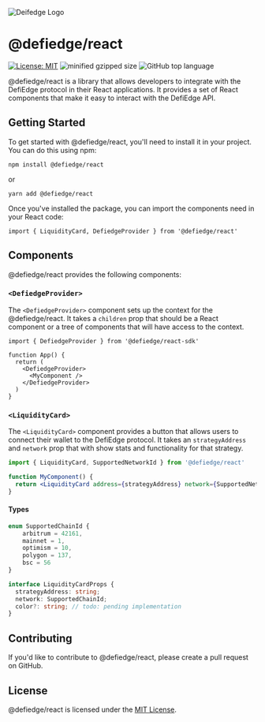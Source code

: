 ![Deifedge Logo](https://app.defiedge.io/favicon.png)

# @defiedge/react

[![License: MIT](https://img.shields.io/github/license/unbound-finance/defiedge-react-sdk.svg)](https://opensource.org/licenses/MIT) ![minified gzipped size](https://badgen.net/bundlephobia/minzip/@defiedge/react@0.0.1/) <img alt="GitHub top language" src="https://img.shields.io/github/languages/top/unbound-finance/defiedge-react-sdk.svg">

@defiedge/react is a library that allows developers to integrate with the DefiEdge protocol in their React applications. It provides a set of React components that make it easy to interact with the DefiEdge API.

## Getting Started

To get started with @defiedge/react, you'll need to install it in your project. You can do this using npm:

```
npm install @defiedge/react
```
or

```
yarn add @defiedge/react
```

Once you've installed the package, you can import the components need in your React code:

```tsx
import { LiquidityCard, DefiedgeProvider } from '@defiedge/react'
```

## Components

@defiedge/react provides the following components:

### `<DefiedgeProvider>`

The `<DefiedgeProvider>` component sets up the context for the @defiedge/react. It takes a `children` prop that should be a React component or a tree of components that will have access to the context.

```tsx
import { DefiedgeProvider } from '@defiedge/react-sdk'

function App() {
  return (
    <DefiedgeProvider>
      <MyComponent />
    </DefiedgeProvider>
  )
}
```

### `<LiquidityCard>`

The `<LiquidityCard>` component provides a button that allows users to connect their wallet to the DefiEdge protocol. It takes an `strategyAddress` and `network`  prop that with show stats and functionality for that strategy.

```jsx
import { LiquidityCard, SupportedNetworkId } from '@defiedge/react'

function MyComponent() {
  return <LiquidityCard address={strategyAddress} network={SupportedNetworkId.mainnet} />
}
```

#### Types

```ts
enum SupportedChainId {
    arbitrum = 42161,
    mainnet = 1,
    optimism = 10,
    polygon = 137,
    bsc = 56
}

interface LiquidityCardProps {
  strategyAddress: string;
  network: SupportedChainId;
  color?: string; // todo: pending implementation
}
```

## Contributing

If you'd like to contribute to @defiedge/react, please create a pull request on GitHub.


## License

@defiedge/react is licensed under the [MIT License](https://opensource.org/licenses/MIT).
